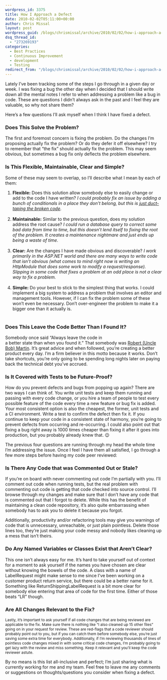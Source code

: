 ```yaml
---
wordpress_id: 3375
title: How I Approach a Defect
date: 2010-02-02T05:11:00+00:00
author: Chris Missal
layout: post
wordpress_guid: /blogs/chrismissal/archive/2010/02/02/how-i-approach-a-defect.aspx
dsq_thread_id:
  - "273269193"
categories:
  - Best Practices
  - Continuous Improvement
  - development
  - Testing
redirect_from: "/blogs/chrismissal/archive/2010/02/02/how-i-approach-a-defect.aspx/"
---
```

Lately I&#8217;ve been tracking some of the steps I go through in a given day or week. I was fixing a bug the other day when I decided that I should write down all the mental notes I refer to when addressing a problem like a bug in code. These are questions I didn&#8217;t always ask in the past and I feel they are valuable, so why not share them?

Here&#8217;s a few questions I&#8217;ll ask myself when I think I have fixed a defect.

### Does This Solve the Problem?

The first and foremost concern is fixing the problem. Do the changes I&#8217;m proposing actually fix the problem? Or do they defer it off elsewhere? I try to remember that &#8220;the fix&#8221; should actually fix the problem. This may seem obvious, but sometimes a bug fix only deflects the problem elsewhere.

### Is This Flexible, Maintainable, Clear and Simple?

Some of these may seem to overlap, so I&#8217;ll describe what I mean by each of them:

  1. **Flexible:** Does this solution allow somebody else to easily change or add to the code I have written? _I could probably fix an issue by adding a bunch of conditionals in a place they don&#8217;t belong, but this is_ [_just duct-taping the broken code_](http://www.joelonsoftware.com/items/2009/09/23.html "Duct Tape Programmers create more issues than they solve")_.  
    &nbsp;_
  2. **Maintainable:**&nbsp;Similar to the previous question, does my solution address the root cause? _I could run a database query to correct some bad data from time to time, but this doesn&#8217;t lend itself to fixing the root of the problem. It creates a maintenance nightmare and just ends up being a waste of time.  
    &nbsp;_
  3. **Clear:** Are the changes I have made obvious and discoverable? _I work primarily in the ASP.NET world and there are many ways to write code that isn&#8217;t obvious (what comes to mind right now is writing an HttpModule that does some work to modify a request/response). Slipping in some code that fixes a problem at an odd place is not a clear way to fix a problem.  
    &nbsp;_
  4. **Simple:** Do your best to stick to the simplest thing that works. I could implement a big system to address a problem that involves an editor and management tools. However, if I can fix the problem some of these won&#8217;t even be necessary. Don&#8217;t over-engineer the problem to make it a bigger one than it actually is.  
    &nbsp;

### Does This Leave the Code Better Than I Found It?

Somebody once said&nbsp;&#8220;Always&nbsp;<span>leave</span>&nbsp;the&nbsp;<span>code</span>&nbsp;in a&nbsp;<span>better</span>&nbsp;state&nbsp;<span>than</span>&nbsp;when&nbsp;<span>you found it</span>.&#8221; That somebody was [Robert (Uncle Bob) Martin](http://objectmentor.com/omTeam/martin_r.html "Uncle Bob"). It&#8217;s great advice and when followed, you&#8217;re creating a better product every day. I&#8217;m a firm believer in this motto because it works. Don&#8217;t take shortcuts, you&#8217;re only going to be spending long nights later on paying back the technical debt you&#8217;ve accrued.

### Is It Covered with Tests to be Future-Proof?

How do you prevent defects and bugs from popping up again? There are two ways I can think of. You write unit tests and keep them running and passing with every code change, or you hire a team of people to test every possible feature of the code every time a new feature or bug fix is added. Your most consistent option is also the cheapest, the former, unit tests and a CI environment. Write a test to confirm the defect then fix it. If you continue to keep your code in a consistent state of harmony, you&#8217;re going to prevent defects from occurring and re-occurring. I could also point out that fixing a bug right away is 1000 times cheaper than fixing it after it goes into production, but you probably already knew that. 😉

The previous four questions are running through my head the whole time I&#8217;m addressing the issue. Once I feel I have them all satisfied, I go through a few more steps before having my code peer reviewed:

### Is There Any Code that was Commented Out or Stale?

If you&#8217;re on board with never commenting out code I&#8217;m partially with you. I&#8217;ll comment out code when running tests, but the real problem with commenting out code is getting that code checked into source control. I&#8217;ll browse through my changes and make sure that I don&#8217;t have any code that is commented out that I forgot to delete. While this has the benefit of maintaining a clean code repository, it&#8217;s also quite embarrassing when somebody has to ask you to delete it because you forgot.

Additionally, productivity and/or refactoring tools may give you warnings of code that is unnecessary, unreachable, or just plain pointless. Delete those lines too, they&#8217;re just making your code messy and nobody likes cleaning up a mess that isn&#8217;t theirs.

### Do Any Named Variables or Classes Exist that Aren&#8217;t Clear?

This one isn&#8217;t always easy for me. It&#8217;s hard to take yourself out of context for a moment to ask yourself if the names you have chosen are clear without knowing the bowels of the code. A class with a name of LabelRequest might make sense to me since I&#8217;ve been working on a customer product return service, but there could be a better name for it. Something like ReturnShippingLabelRequest is a bit more clear for somebody else entering that area of code for the first time. Either of those beats &#8220;LR&#8221; though.

### Are All Changes Relevant to the Fix?

<span style="font-weight: normal;font-size: 12px">Lastly, it&#8217;s important to ask yourself if all code changes that are being reviewed are applicable to the fix. Make sure there is nothing like &#8220;I also cleaned up 15 other files&#8221; going on in your request for review. These are red-flags that a code reviewer should probably point out to you, but if you can catch them before somebody else, you&#8217;re just saving some extra time for everybody. Additionally, if I&#8217;m reviewing thousands of lines of pointless code changes mixed in with some critical code changes, I&#8217;m probably going to get lazy with the review and miss something. Keep it relevant and you&#8217;ll keep the code reviewer astute.</span>

By no means is this list all-inclusive and perfect; I&#8217;m just sharing what is currently working for me and my team. Feel free to leave me any comments or suggestions on thoughts/questions you consider when fixing a defect.

&nbsp;